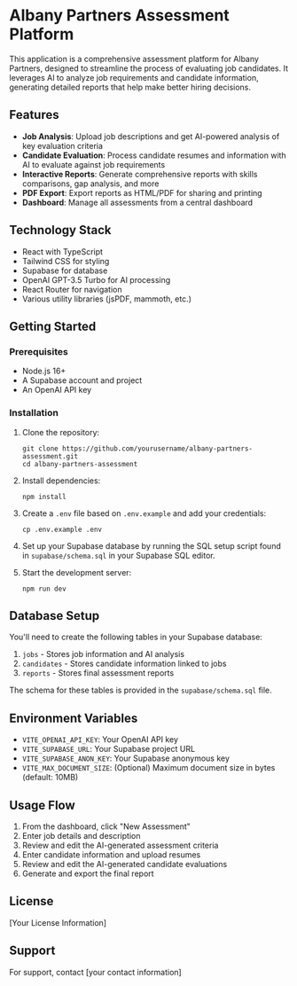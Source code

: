 # Albany Partners Assessment Platform

This application is a comprehensive assessment platform for Albany Partners, designed to streamline the process of evaluating job candidates. It leverages AI to analyze job requirements and candidate information, generating detailed reports that help make better hiring decisions.

## Features

- **Job Analysis**: Upload job descriptions and get AI-powered analysis of key evaluation criteria
- **Candidate Evaluation**: Process candidate resumes and information with AI to evaluate against job requirements
- **Interactive Reports**: Generate comprehensive reports with skills comparisons, gap analysis, and more
- **PDF Export**: Export reports as HTML/PDF for sharing and printing
- **Dashboard**: Manage all assessments from a central dashboard

## Technology Stack

- React with TypeScript
- Tailwind CSS for styling
- Supabase for database
- OpenAI GPT-3.5 Turbo for AI processing
- React Router for navigation
- Various utility libraries (jsPDF, mammoth, etc.)

## Getting Started

### Prerequisites

- Node.js 16+ 
- A Supabase account and project
- An OpenAI API key

### Installation

1. Clone the repository:
   ```
   git clone https://github.com/yourusername/albany-partners-assessment.git
   cd albany-partners-assessment
   ```

2. Install dependencies:
   ```
   npm install
   ```

3. Create a `.env` file based on `.env.example` and add your credentials:
   ```
   cp .env.example .env
   ```

4. Set up your Supabase database by running the SQL setup script found in `supabase/schema.sql` in your Supabase SQL editor.

5. Start the development server:
   ```
   npm run dev
   ```

## Database Setup

You'll need to create the following tables in your Supabase database:

1. `jobs` - Stores job information and AI analysis
2. `candidates` - Stores candidate information linked to jobs
3. `reports` - Stores final assessment reports

The schema for these tables is provided in the `supabase/schema.sql` file.

## Environment Variables

- `VITE_OPENAI_API_KEY`: Your OpenAI API key
- `VITE_SUPABASE_URL`: Your Supabase project URL
- `VITE_SUPABASE_ANON_KEY`: Your Supabase anonymous key
- `VITE_MAX_DOCUMENT_SIZE`: (Optional) Maximum document size in bytes (default: 10MB)

## Usage Flow

1. From the dashboard, click "New Assessment"
2. Enter job details and description
3. Review and edit the AI-generated assessment criteria
4. Enter candidate information and upload resumes
5. Review and edit the AI-generated candidate evaluations
6. Generate and export the final report

## License

[Your License Information]

## Support

For support, contact [your contact information]